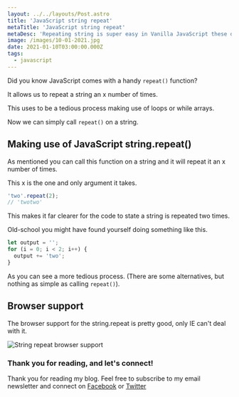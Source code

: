 ```yaml
---
layout: ../../layouts/Post.astro
title: 'JavaScript string repeat'
metaTitle: 'JavaScript string repeat'
metaDesc: 'Repeating string is super easy in Vanilla JavaScript these days, learn how!'
image: /images/10-01-2021.jpg
date: 2021-01-10T03:00:00.000Z
tags:
  - javascript
---
```


Did you know JavaScript comes with a handy `repeat()` function?

It allows us to repeat a string an x number of times.

This uses to be a tedious process making use of loops or while arrays.

Now we can simply call `repeat()` on a string.

## Making use of JavaScript string.repeat()

As mentioned you can call this function on a string and it will repeat it an x number of times.

This x is the one and only argument it takes.

```js
'two'.repeat(2);
// 'twotwo'
```

This makes it far clearer for the code to state a string is repeated two times.

Old-school you might have found yourself doing something like this.

```js
let output = '';
for (i = 0; i < 2; i++) {
  output += 'two';
}
```

As you can see a more tedious process. (There are some alternatives, but nothing as simple as calling `repeat()`).

## Browser support

The browser support for the string.repeat is pretty good, only IE can't deal with it.

![String repeat browser support](https://cdn.hashnode.com/res/hashnode/image/upload/v1609661532942/htggLTbjQ.png)

### Thank you for reading, and let's connect!

Thank you for reading my blog. Feel free to subscribe to my email newsletter and connect on [Facebook](https://www.facebook.com/DailyDevTipsBlog) or [Twitter](https://twitter.com/DailyDevTips1)
